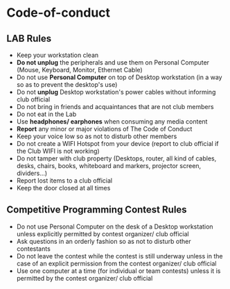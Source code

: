 # Code-of-conduct

## LAB Rules
- Keep your workstation clean
- **Do not unplug** the peripherals  and use them on Personal Computer (Mouse, Keyboard, Monitor, Ethernet Cable)
- Do not use **Personal Computer** on top of Desktop workstation (in a way so as to prevent the desktop's use)
- Do not **unplug** Desktop workstation's power cables without informing club official
- Do not bring in friends and acquaintances that are not club members
- Do not eat in the Lab
- Use **headphones/ earphones** when consuming any media content
- **Report** any minor or major violations of The Code of Conduct
- Keep your voice low so as not to disturb other members
- Do not create a WIFI Hotspot from your device (report to club official if the Club WIFI is not working)
- Do not tamper with club property (Desktops, router, all kind of cables, desks, chairs, books, whiteboard and markers, projector screen, dividers...)
- Report lost items to a club official
- Keep the door closed at all times

## Competitive Programming Contest Rules
- Do not use Personal Computer on the desk of a Desktop workstation unless explicitly permitted by contest organizer/ club official
- Ask questions in an orderly fashion so as not to disturb other contestants
- Do not leave the contest while the contest is still underway unless in the case of an explicit permission from the contest organizer/ club official
- Use one computer at a time (for individual or team contests) unless it is permitted by the contest organizer/ club official
